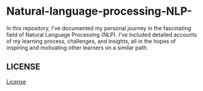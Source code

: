 # Natural-language-processing-NLP-
In this repository, I've documented my personal journey in the fascinating field of Natural Language Processing (NLP). I've included detailed accounts of my learning process, challenges, and insights, all in the hopes of inspiring and motivating other learners on a similar path.

## LICENSE
[License](LICENSE)